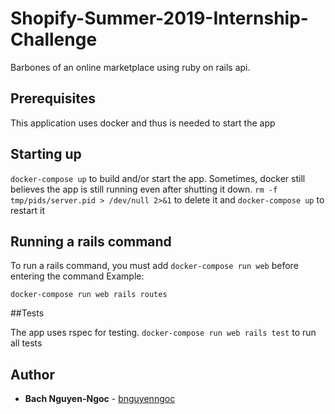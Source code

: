 # Shopify-Summer-2019-Internship-Challenge

Barbones of an online marketplace using ruby on rails api.

## Prerequisites

This application uses docker and thus is needed to start the app

## Starting up

`docker-compose up` to build and/or start the app. Sometimes, docker still believes the app is still running even after shutting it down.
`rm -f tmp/pids/server.pid > /dev/null 2>&1` to delete it and `docker-compose up` to restart it

## Running a rails command

To run a rails command, you must add `docker-compose run web` before entering the command
Example:

```
docker-compose run web rails routes
```

##Tests

The app uses rspec for testing. `docker-compose run web rails test` to run all tests

## Author

- **Bach Nguyen-Ngoc** - [bnguyenngoc](https://github.com/bnguyenngoc)
